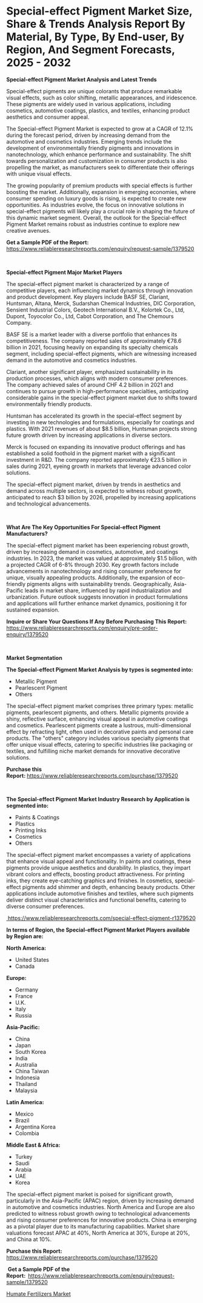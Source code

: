 <p><h1>Special-effect Pigment Market Size, Share & Trends Analysis Report By Material, By Type, By End-user, By Region, And Segment Forecasts, 2025 - 2032</h1></p><p><strong>Special-effect Pigment Market Analysis and Latest Trends</strong></p>
<p><p>Special-effect pigments are unique colorants that produce remarkable visual effects, such as color shifting, metallic appearances, and iridescence. These pigments are widely used in various applications, including cosmetics, automotive coatings, plastics, and textiles, enhancing product aesthetics and consumer appeal.</p><p>The Special-effect Pigment Market is expected to grow at a CAGR of 12.1% during the forecast period, driven by increasing demand from the automotive and cosmetics industries. Emerging trends include the development of environmentally friendly pigments and innovations in nanotechnology, which enhance performance and sustainability. The shift towards personalization and customization in consumer products is also propelling the market, as manufacturers seek to differentiate their offerings with unique visual effects.</p><p>The growing popularity of premium products with special effects is further boosting the market. Additionally, expansion in emerging economies, where consumer spending on luxury goods is rising, is expected to create new opportunities. As industries evolve, the focus on innovative solutions in special-effect pigments will likely play a crucial role in shaping the future of this dynamic market segment. Overall, the outlook for the Special-effect Pigment Market remains robust as industries continue to explore new creative avenues.</p></p>
<p><strong>Get a Sample PDF of the Report:&nbsp;</strong> <a href="https://www.reliableresearchreports.com/enquiry/request-sample/1379520?utm_campaign=2740&utm_medium=2&utm_source=Github&utm_content=ia&utm_term=03042025&utm_id=special-effect-pigment">https://www.reliableresearchreports.com/enquiry/request-sample/1379520</a></p>
<p>&nbsp;</p>
<p><strong>Special-effect Pigment Major Market Players</strong></p>
<p><p>The special-effect pigment market is characterized by a range of competitive players, each influencing market dynamics through innovation and product development. Key players include BASF SE, Clariant, Huntsman, Altana, Merck, Sudarshan Chemical Industries, DIC Corporation, Sensient Industrial Colors, Geotech International B.V., Kolortek Co., Ltd, Dupont, Toyocolor Co., Ltd, Cabot Corporation, and The Chemours Company.</p><p>BASF SE is a market leader with a diverse portfolio that enhances its competitiveness. The company reported sales of approximately €78.6 billion in 2021, focusing heavily on expanding its specialty chemicals segment, including special-effect pigments, which are witnessing increased demand in the automotive and cosmetics industries.</p><p>Clariant, another significant player, emphasized sustainability in its production processes, which aligns with modern consumer preferences. The company achieved sales of around CHF 4.2 billion in 2021 and continues to pursue growth in high-performance specialties, anticipating considerable gains in the special-effect pigment market due to shifts toward environmentally friendly products.</p><p>Huntsman has accelerated its growth in the special-effect segment by investing in new technologies and formulations, especially for coatings and plastics. With 2021 revenues of about $8.5 billion, Huntsman projects strong future growth driven by increasing applications in diverse sectors.</p><p>Merck is focused on expanding its innovative product offerings and has established a solid foothold in the pigment market with a significant investment in R&D. The company reported approximately €23.5 billion in sales during 2021, eyeing growth in markets that leverage advanced color solutions.</p><p>The special-effect pigment market, driven by trends in aesthetics and demand across multiple sectors, is expected to witness robust growth, anticipated to reach $3 billion by 2026, propelled by increasing applications and technological advancements.</p></p>
<p>&nbsp;</p>
<p><strong>What Are The Key Opportunities For Special-effect Pigment Manufacturers?</strong></p>
<p><p>The special-effect pigment market has been experiencing robust growth, driven by increasing demand in cosmetics, automotive, and coatings industries. In 2023, the market was valued at approximately $1.5 billion, with a projected CAGR of 6-8% through 2030. Key growth factors include advancements in nanotechnology and rising consumer preference for unique, visually appealing products. Additionally, the expansion of eco-friendly pigments aligns with sustainability trends. Geographically, Asia-Pacific leads in market share, influenced by rapid industrialization and urbanization. Future outlook suggests innovation in product formulations and applications will further enhance market dynamics, positioning it for sustained expansion.</p></p>
<p><strong>Inquire or Share Your Questions If Any Before Purchasing This Report:</strong> <a href="https://www.reliableresearchreports.com/enquiry/pre-order-enquiry/1379520?utm_campaign=2740&utm_medium=2&utm_source=Github&utm_content=ia&utm_term=03042025&utm_id=special-effect-pigment">https://www.reliableresearchreports.com/enquiry/pre-order-enquiry/1379520</a></p>
<p>&nbsp;</p>
<p><strong>Market Segmentation</strong></p>
<p><strong>The Special-effect Pigment Market Analysis by types is segmented into:</strong></p>
<p><ul><li>Metallic Pigment</li><li>Pearlescent Pigment</li><li>Others</li></ul></p>
<p><p>The special-effect pigment market comprises three primary types: metallic pigments, pearlescent pigments, and others. Metallic pigments provide a shiny, reflective surface, enhancing visual appeal in automotive coatings and cosmetics. Pearlescent pigments create a lustrous, multi-dimensional effect by refracting light, often used in decorative paints and personal care products. The "others" category includes various specialty pigments that offer unique visual effects, catering to specific industries like packaging or textiles, and fulfilling niche market demands for innovative decorative solutions.</p></p>
<p><strong>Purchase this Report:&nbsp;</strong><a href="https://www.reliableresearchreports.com/purchase/1379520?utm_campaign=2740&utm_medium=2&utm_source=Github&utm_content=ia&utm_term=03042025&utm_id=special-effect-pigment">https://www.reliableresearchreports.com/purchase/1379520</a></p>
<p>&nbsp;</p>
<p><strong>The Special-effect Pigment Market Industry Research by Application is segmented into:</strong></p>
<p><ul><li>Paints & Coatings</li><li>Plastics</li><li>Printing Inks</li><li>Cosmetics</li><li>Others</li></ul></p>
<p><p>The special-effect pigment market encompasses a variety of applications that enhance visual appeal and functionality. In paints and coatings, these pigments provide unique aesthetics and durability. In plastics, they impart vibrant colors and effects, boosting product attractiveness. For printing inks, they create eye-catching graphics and finishes. In cosmetics, special-effect pigments add shimmer and depth, enhancing beauty products. Other applications include automotive finishes and textiles, where such pigments deliver distinct visual characteristics and functional benefits, catering to diverse consumer preferences.</p></p>
<p><a href="https://www.reliableresearchreports.com/special-effect-pigment-r1379520?utm_campaign=2740&utm_medium=2&utm_source=Github&utm_content=ia&utm_term=03042025&utm_id=special-effect-pigment">&nbsp;https://www.reliableresearchreports.com/special-effect-pigment-r1379520</a></p>
<p><strong>In terms of Region, the Special-effect Pigment Market Players available by Region are:</strong></p>
<p>
    <p> <strong> North America: </strong>
        <ul>
            <li>United States</li>
            <li>Canada</li>
        </ul>
        </p> 
    <p> <strong> Europe: </strong>
        <ul>
            <li>Germany</li>
            <li>France</li>
            <li>U.K.</li>
            <li>Italy</li>
            <li>Russia</li>
        </ul>
        </p> 
    <p> <strong> Asia-Pacific: </strong>
        <ul>
            <li>China</li>
            <li>Japan</li>
            <li>South Korea</li>
            <li>India</li>
            <li>Australia</li>
            <li>China Taiwan</li>
            <li>Indonesia</li>
            <li>Thailand</li>
            <li>Malaysia</li>
        </ul>
        </p> 
    <p> <strong> Latin America: </strong>
        <ul>
            <li>Mexico</li>
            <li>Brazil</li>
            <li>Argentina Korea</li>
            <li>Colombia</li>
        </ul>
        </p> 
    <p> <strong> Middle East & Africa: </strong>
        <ul>
            <li>Turkey</li>
            <li>Saudi</li>
            <li>Arabia</li>
            <li>UAE</li>
            <li>Korea</li>
        </ul>
    </p>
    </p>
<p><p>The special-effect pigment market is poised for significant growth, particularly in the Asia-Pacific (APAC) region, driven by increasing demand in automotive and cosmetics industries. North America and Europe are also predicted to witness robust growth owing to technological advancements and rising consumer preferences for innovative products. China is emerging as a pivotal player due to its manufacturing capabilities. Market share valuations forecast APAC at 40%, North America at 30%, Europe at 20%, and China at 10%.</p></p>
<p><strong>Purchase this Report: </strong><a href="https://www.reliableresearchreports.com/purchase/1379520?utm_campaign=2740&utm_medium=2&utm_source=Github&utm_content=ia&utm_term=03042025&utm_id=special-effect-pigment">https://www.reliableresearchreports.com/purchase/1379520</a></p>
<p>&nbsp;<strong>Get a Sample PDF of the Report:&nbsp;&nbsp;</strong><a href="https://www.reliableresearchreports.com/enquiry/request-sample/1379520?utm_campaign=2740&utm_medium=2&utm_source=Github&utm_content=ia&utm_term=03042025&utm_id=special-effect-pigment">https://www.reliableresearchreports.com/enquiry/request-sample/1379520</a></p>
<p><strong></strong></p>
<p><p><a href="https://github.com/vjorelaclliv/Market-Research-Report-List-1/blob/main/humate-fertilizers-market.md?utm_campaign=2740&utm_medium=2&utm_source=Github&utm_content=ia&utm_term=03042025&utm_id=special-effect-pigment">Humate Fertilizers Market</a></p></p>
